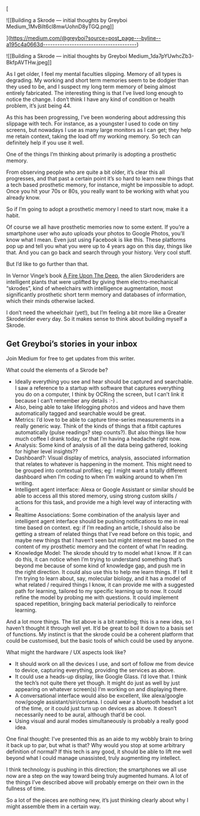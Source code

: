 [

![[Building a Skrode — initial thoughts  by Greyboi  Medium_1MvBilt6cl8mwUohnD8yTGQ.png]]



](https://medium.com/@greyboi?source=post_page---byline--a195c4a0663d---------------------------------------)

![[Building a Skrode — initial thoughts  by Greyboi  Medium_1da7pYUwhcZb3-BkfpAVTHw.jpeg]]

As I get older, I feel my mental faculties slipping. Memory of all types is degrading. My working and short term memories seem to be dodgier than they used to be, and I suspect my long term memory of being almost entirely fabricated. The interesting thing is that I’ve lived long enough to notice the change. I don’t think I have any kind of condition or health problem, it’s just being 44.

As this has been progressing, I’ve been wondering about addressing this slippage with tech. For instance, as a youngster I used to code on tiny screens, but nowadays I use as many large monitors as I can get; they help me retain context, taking the load off my working memory. So tech can definitely help if you use it well.

One of the things I’m thinking about primarily is adopting a prosthetic memory.

From observing people who are quite a bit older, it’s clear this all progresses, and that past a certain point it’s so hard to learn new things that a tech based prosthetic memory, for instance, might be impossible to adopt. Once you hit your 70s or 80s, you really want to be working with what you already know.

So if I’m going to adopt a prosthetic memory I need to start now, make it a habit.

Of course we all have prosthetic memories now to some extent. If you’re a smartphone user who auto uploads your photos to Google Photos, you’ll know what I mean. Even just using Facebook is like this. These platforms pop up and tell you what you were up to 4 years ago on this day, things like that. And you can go back and search through your history. Very cool stuff.

But I’d like to go further than that.

In Vernor Vinge’s book [A Fire Upon The Deep](https://www.amazon.com/Fire-Upon-Deep-Zones-Thought/dp/0812515285), the alien Skroderiders are intelligent plants that were uplifted by giving them electro-mechanical “skrodes”, kind of wheelchairs with intelligence augmentation, most significantly prosthetic short term memory and databases of information, which their minds otherwise lacked.

I don’t need the wheelchair (yet!), but I’m feeling a bit more like a Greater Skroderider every day. So it makes sense to think about building myself a Skrode.

## Get Greyboi’s stories in your inbox

Join Medium for free to get updates from this writer.

What could the elements of a Skrode be?

-   Ideally everything you see and hear should be captured and searchable. I saw a reference to a startup with software that captures everything you do on a computer, I think by OCRing the screen, but I can’t link it because I can’t remember any details :-) .
-   Also, being able to take lifelogging photos and videos and have them automatically tagged and searchable would be great.
-   Metrics: I’d love to be able to capture time-series measurements in a really generic way. Think of the kinds of things that a fitbit captures automatically (pulse readings? step counts?). But also things like how much coffee I drank today, or that I’m having a headache right now.
-   Analysis: Some kind of analysis of all the data being gathered, looking for higher level insights??
-   Dashboard?: Visual display of metrics, analysis, associated information that relates to whatever is happening in the moment. This might need to be grouped into contextual profiles; eg: I might want a totally different dashboard when I’m coding to when I’m walking around to when I’m writing.
-   Intelligent agent interface: Alexa or Google Assistant or similar should be able to access all this stored memory, using strong custom skills / actions for this task, and provide me a high level way of interacting with it.
-   Realtime Associations: Some combination of the analysis layer and intelligent agent interface should be pushing notifications to me in real time based on context. eg: if I’m reading an article, I should also be getting a stream of related things that I’ve read before on this topic, and maybe new things that I haven’t seen but might interest me based on the content of my prosthetic memory and the content of what I’m reading.
-   Knowledge Model: The skrode should try to model what I know. If it can do this, it can notice when I’m trying to understand something that’s beyond me because of some kind of knowledge gap, and push me in the right direction. It could also use this to help me learn things. If I tell it I’m trying to learn about, say, molecular biology, and it has a model of what related / required things I know, it can provide me with a suggested path for learning, tailored to my specific learning up to now. It could refine the model by probing me with questions. It could implement spaced repetition, bringing back material periodically to reinforce learning.

And a lot more things. The list above is a bit rambling; this is a new idea, so I haven’t thought it through well yet. It’d be great to boil it down to a basis set of functions. My instinct is that the skrode could be a coherent platform that could be customised, but the basic tools of which could be used by anyone.

What might the hardware / UX aspects look like?

-   It should work on all the devices I use, and sort of follow me from device to device, capturing everything, providing the services as above.
-   It could use a heads-up display, like Google Glass. I’d love that. I think the tech’s not quite there yet though. It might do just as well by just appearing on whatever screen(s) I’m working on and displaying there.
-   A conversational interface would also be excellent, like alexa/google now/google assistant/siri/cortana. I could wear a bluetooth headset a lot of the time, or it could just turn up on devices as above. It doesn’t necessarily need to be aural, although that’d be cool.
-   Using visual and aural modes simultaneously is probably a really good idea.

One final thought: I’ve presented this as an aide to my wobbly brain to bring it back up to par, but what is that? Why would you stop at some arbitrary definition of normal? If this tech is any good, it should be able to lift me well beyond what I could manage unassisted, truly augmenting my intellect.

I think technology is pushing in this direction; the smartphones we all use now are a step on the way toward being truly augmented humans. A lot of the things I’ve described above will probably emerge on their own in the fullness of time.

So a lot of the pieces are nothing new, it’s just thinking clearly about why I might assemble them in a certain way.
